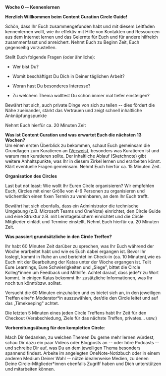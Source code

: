 **Woche 0 -- Kennenlernen**

**Herzlich Willkommen beim Content Curation Circle Guide!**

Schön, dass Ihr Euch zusammengefunden habt und mit diesem Leitfaden kennenlernen wollt, wie ihr effektiv mit Hilfe von Kontakten und Ressourcen aus dem Internet lernen und das Gelernte für Euch und für andere hilfreich zusammenfasst und anreichert. Nehmt Euch zu Beginn Zeit, Euch gegenseitig vorzustellen.

Stellt Euch folgende Fragen (oder ähnliche):

-   Wer bist Du?

-   Womit beschäftigst Du Dich in Deiner täglichen Arbeit?

-   Woran hast Du besonderes Interesse?

-   Zu welchem Thema wolltest Du schon immer mal tiefer einsteigen?

Bewährt hat sich, auch private Dinge von sich zu teilen -- dies fördert
die Nähe zueinander, stärkt das Vertrauen und zeigt schnell inhaltliche
Anknüpfungspunkte

Nehmt Euch hierfür ca. 20 Minuten Zeit

**Was ist Content Curation und was erwartet Euch die nächsten 13 Wochen?**\
Um einen ersten Überblick zu bekommen, schaut Euch gemeinsam die Grundlagen zum Kuratieren an
([Verweis](onenote:#Grundlagen&section-id={d9b9552c-83ad-4025-9339-14a43f9ffd4e}&page-id={a4324a99-a17f-4360-b0a9-c555895eaa75}&end)), besonders was Kuratieren ist und warum man kuratieren sollte. Der inhaltliche Ablauf (Sketchnote) gibt weitere Anhaltspunkte, was Ihr in diesem Zirkel lernen und erarbeiten könnt. Klärt eventuelle Fragen gemeinsam.
Nehmt Euch hierfür ca. 15 Minuten Zeit.

**Organisation des Circles**

Last but not least: Wie wollt Ihr Euren Circle organisieren? Wir empfehlen Euch, Circles mit einer Größe von 4-6 Personen zu organisieren und wöchentlich einen fixen Termin zu vereinbaren, an dem Ihr Euch trefft.

Bewährt hat sich ebenfalls, dass ein Administrator die technische Umgebung (z.B. Microsoft Teams und OneNote) einrichtet, den Circle Guide und eine Struktur z.B. mit Lerntagebüchern einrichtet und die Circle Mitglieder einlädt und Termine einstellt.
Nehmt Euch hierfür ca. 20 Minuten Zeit.

**Was passiert grundsätzliche in den Circle Treffen?**

Ihr habt 60 Minuten Zeit darüber zu sprechen, was Ihr Euch während der Woche erarbeitet habt und wie es Euch dabei ergangen ist. Bevor Ihr
loslegt, kommt in Ruhe an und berichtet im Check-in (ca. 10 Minuten),wie es Euch mit der Bearbeitung der Katas unter der Woche ergangen ist. Teilt Eure Learnings, Eure Schwierigkeiten und „Siege", bittet die Circle Kolleg\*innen um Feedback und Mithilfe. Achtet darauf, dass jede\*r zu Wort kommt. In einigen Katas bekommt Ihr zusätzliche Informationen, was Ihr noch tun könnt/bzw. solltet.

Versucht die 60 Minuten einzuhalten und es bietet sich an, in den jeweiligen Treffen eine\*n Moderator\*in auszuwählen, der/die den Circle leitet und auf das „Timekeeping" achtet.

Die letzten 5 Minuten eines jeden Circle Treffens habt Ihr Zeit für den Checkout (Verabschiedung, Ziele für das nächste Treffen, privates\... usw.)

**Vorbereitungsübung für den kompletten Circle**:

Mach Dir Gedanken, zu welchen Themen Du gerne mehr lernen würdest, schau Dir dazu ein paar Videos oder Blogposts an -- oder höre Podcasts -- und schreibe Dir auf, was Du an dem jeweiligen Thema besonders spannend findest. Arbeite im angelegten OneNote-Notizbuch oder in einem anderen Medium Deiner Wahl -- nütze idealerweise Medien, zu denen Deine Circle-Mitglieder\*innen ebenfalls Zugriff haben und Dich unterstützen und mitarbeiten können.
